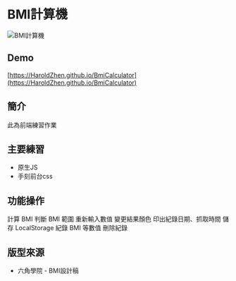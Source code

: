 # BMI計算機

![BMI計算機](https://i.imgur.com/QJaJ2Cc.jpg)

## Demo

[https://HaroldZhen.github.io/BmiCalculator](https://HaroldZhen.github.io/BmiCalculator)

## 簡介
此為前端練習作業

## 主要練習
- 原生JS
- 手刻前台css

## 功能操作
計算 BMI
判斷 BMI 範圍
重新輸入數值
變更結果顏色
印出紀錄日期、抓取時間
儲存 LocalStorage 紀錄 BMI 等數值
刪除紀錄

## 版型來源
-  六角學院 - BMI設計稿
